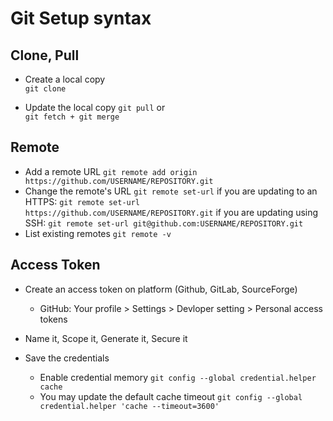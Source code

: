 # Git Setup syntax

## Clone, Pull

- Create a local copy  
  `git clone`

- Update the local copy
   `git pull` or  
   `git fetch + git merge`

## Remote

- Add a remote URL
   `git remote add origin https://github.com/USERNAME/REPOSITORY.git`
- Change the remote's URL
   `git remote set-url`
if you are updating to an HTTPS:
   `git remote set-url https://github.com/USERNAME/REPOSITORY.git`
if you are updating using SSH:
   `git remote set-url git@github.com:USERNAME/REPOSITORY.git`
- List existing remotes
   `git remote -v`

## Access Token

- Create an access token on platform (Github, GitLab, SourceForge)
  - GitHub: Your profile > Settings > Devloper setting > Personal access tokens

- Name it, Scope it, Generate it, Secure it

- Save the credentials
  - Enable credential memory
     `git config --global credential.helper cache`
  - You may update the default cache timeout
     `git config --global credential.helper 'cache --timeout=3600'`